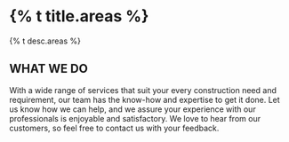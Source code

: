 <div class="wrap mb">

  <h1>{% t title.areas %}</h1>
  <p>{% t desc.areas %}</p>

</div>

## WHAT WE DO

With a wide range of services that suit your every construction need and requirement, our team has the know-how and expertise to get it done. Let us know how we can help, and we assure your experience with our professionals is enjoyable and satisfactory. We love to hear from our customers, so feel free to contact us with your feedback.